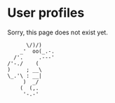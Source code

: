 # User profiles

Sorry, this page does not exist yet.

```
      \/)/)
    _'  oo(_.-. 
  /'.     .---'
/'-./    (
)     ; __\
\_.'\ : __|
     )  _/
    (  (,.
     '-.-'
```
